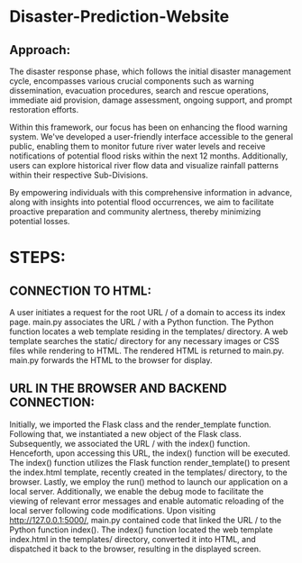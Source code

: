 # Disaster-Prediction-Website
## Approach:
The disaster response phase, which follows the initial disaster management cycle, encompasses various crucial components such as warning dissemination, evacuation procedures, search and rescue operations, immediate aid provision, damage assessment, ongoing support, and prompt restoration efforts.

Within this framework, our focus has been on enhancing the flood warning system. We've developed a user-friendly interface accessible to the general public, enabling them to monitor future river water levels and receive notifications of potential flood risks within the next 12 months. Additionally, users can explore historical river flow data and visualize rainfall patterns within their respective Sub-Divisions.

By empowering individuals with this comprehensive information in advance, along with insights into potential flood occurrences, we aim to facilitate proactive preparation and community alertness, thereby minimizing potential losses.


# STEPS:
## CONNECTION TO HTML:
A user initiates a request for the root URL / of a domain to access its index page.
main.py associates the URL / with a Python function.
The Python function locates a web template residing in the templates/ directory.
A web template searches the static/ directory for any necessary images or CSS files while rendering to HTML.
The rendered HTML is returned to main.py.
main.py forwards the HTML to the browser for display.

## URL IN THE BROWSER AND BACKEND CONNECTION:
Initially, we imported the Flask class and the render_template function.
Following that, we instantiated a new object of the Flask class.
Subsequently, we associated the URL / with the index() function. Henceforth, upon accessing this URL, the index() function will be executed.
The index() function utilizes the Flask function render_template() to present the index.html template, recently created in the templates/ directory, to the browser.
Lastly, we employ the run() method to launch our application on a local server. Additionally, we enable the debug mode to facilitate the viewing of relevant error messages and enable automatic reloading of the local server following code modifications.
Upon visiting http://127.0.0.1:5000/, main.py contained code that linked the URL / to the Python function index().
The index() function located the web template index.html in the templates/ directory, converted it into HTML, and dispatched it back to the browser, resulting in the displayed screen.

